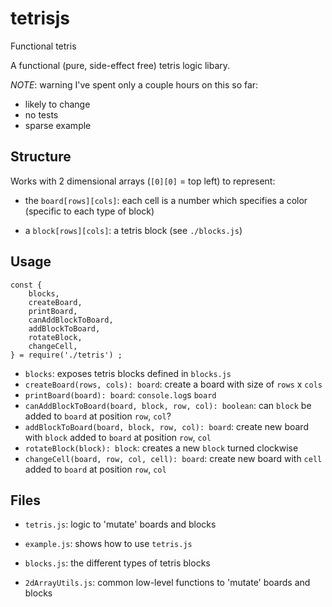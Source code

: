 # tetrisjs
Functional tetris

A functional (pure, side-effect free) tetris logic libary.

*NOTE*: warning I've spent only a couple hours on this so far:

- likely to change
- no tests
- sparse example

## Structure

Works with 2 dimensional arrays (`[0][0]` = top left) to represent:

- the `board[rows][cols]`: each cell is a number which specifies a color (specific to each type of block)

- a `block[rows][cols]`: a tetris block (see `./blocks.js`)

## Usage

```
const {
    blocks,
    createBoard,
    printBoard,
    canAddBlockToBoard,
    addBlockToBoard,
    rotateBlock,
    changeCell,
} = require('./tetris') ;
```

- `blocks`: exposes tetris blocks defined in `blocks.js`
- `createBoard(rows, cols): board`: create a board with size of `rows` x `cols`
- `printBoard(board): board`: `console.log`s `board`
- `canAddBlockToBoard(board, block, row, col): boolean`: can `block` be added to `board` at position `row`, `col`?
- `addBlockToBoard(board, block, row, col): board`: create new board with `block` added to `board` at position `row`, `col`
- `rotateBlock(block): block`: creates a new `block` turned clockwise
- `changeCell(board, row, col, cell): board`: create new board with `cell` added to `board` at position `row`, `col`

## Files

- `tetris.js`: logic to 'mutate' boards and blocks

- `example.js`: shows how to use `tetris.js`

- `blocks.js`: the different types of tetris blocks

- `2dArrayUtils.js`: common low-level functions to 'mutate' boards and blocks
